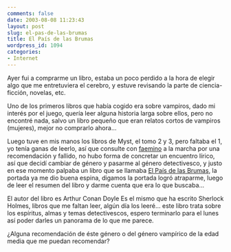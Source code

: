 ```yaml
---
comments: false
date: 2003-08-08 11:23:43
layout: post
slug: el-pas-de-las-brumas
title: El País de las Brumas
wordpress_id: 1094
categories:
- Internet
---
```


Ayer fui a comprarme un libro, estaba un poco perdido a la hora de elegir algo que me entretuviera el cerebro, y estuve revisando la parte de ciencia-ficción, novelas, etc.





Uno de los primeros libros que había cogido era sobre vampiros, dado mi interés por el juego, quería leer alguna historia larga sobre ellos, pero no encontré nada, salvo un libro pequeño que eran relatos cortos de vampiros (mujeres), mejor no comprarlo ahora…





Luego tuve en mis manos los libros de Myst, el tomo 2 y 3, pero faltaba el 1, yo tenía ganas de leerlo, así que consulte con [faemino](http://www.anedonia.net) a la marcha por una recomendación y fallido, no hubo forma de concretar un encuentro lírico, así que decidí cambiar de género y pasarme al género detectivesco, y justo en ese momento palpaba un libro que se llamaba [El País de las Brumas](http://www.elsemanaldigital.com/pistas.asp?idarticulo=471), la portada ya me dio buena espina, digamos la portada logró atraparme, luego de leer el resumen del libro y darme cuenta que era lo que buscaba…





El autor del libro es Arthur Conan Doyle Es el mismo que ha escrito Sherlock Holmes, libros que me faltan leer, algún día los leeré… este libro trata sobre los espíritus, almas y temas detectivescos, espero terminarlo para el lunes así poder darles un panorama de lo que me parece.





¿Alguna recomendación de éste género o del género vampírico de la edad media que me puedan recomendar?




 
